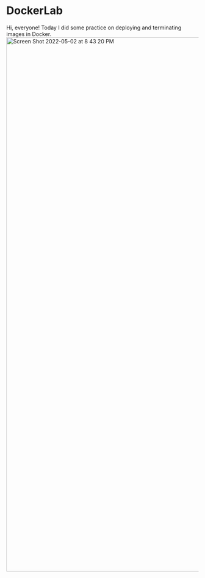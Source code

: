 # DockerLab
Hi, everyone! Today I did some practice on deploying and terminating images in Docker. 
<img width="1399" alt="Screen Shot 2022-05-02 at 8 43 20 PM" src="https://user-images.githubusercontent.com/28788919/166383479-d7f2d6d3-65a2-469b-9940-dcd3dde329cb.png">
